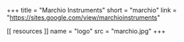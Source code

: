 +++
title = "Marchio Instruments"
short = "marchio"
link = "https://sites.google.com/view/marchioinstruments"

[[ resources ]]
    name = "logo"
    src = "marchio.jpg"
+++